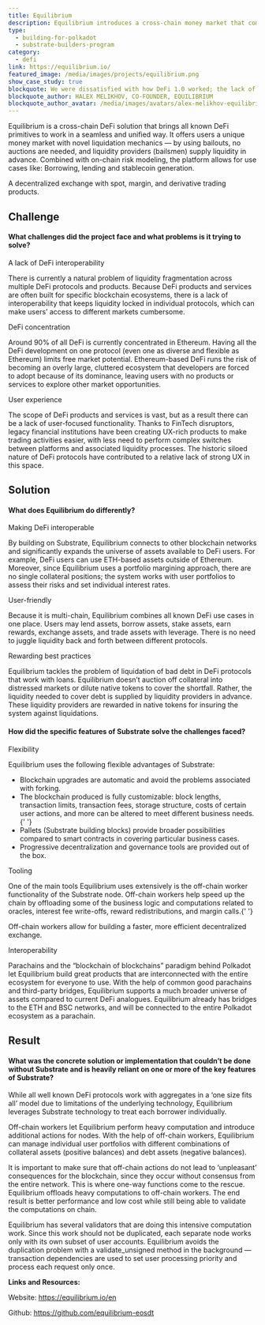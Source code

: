 ```yaml
---
title: Equilibrium
description: Equilibrium introduces a cross-chain money market that combines pooled lending with synthetic asset generation and trading.
type:
  - building-for-polkadot
  - substrate-builders-program
category:
  - defi
link: https://equilibrium.io/
featured_image: /media/images/projects/equilibrium.png
show_case_study: true
blockquote: We were dissatisfied with how DeFi 1.0 worked; the lack of blockchain interconnection, difficulty in moving liquidity, and more. We wanted a unified DeFi multi-tool, that's why we built Equilibrium using Substrate.
blockquote_author: HALEX MELIKHOV, CO-FOUNDER, EQUILIBRIUM
blockquote_author_avatar: /media/images/avatars/alex-melikhov-equilibrium.jpeg
---
```

Equilibrium is a cross-chain DeFi solution that brings all known DeFi primitives to work in a seamless and unified way. It offers users a unique money market with novel liquidation mechanics — by using bailouts, no auctions are needed, and liquidity providers (bailsmen) supply liquidity in advance. Combined with on-chain risk modeling, the platform allows for use cases like: Borrowing, lending and stablecoin generation.

A decentralized exchange with spot, margin, and derivative trading products.

Challenge
---------

#### What challenges did the project face and what problems is it trying to solve?

A lack of DeFi interoperability

There is currently a natural problem of liquidity fragmentation across multiple DeFi protocols and products. Because DeFi products and services are often built for specific blockchain ecosystems, there is a lack of interoperability that keeps liquidity locked in individual protocols, which can make users’ access to different markets cumbersome.

DeFi concentration

Around 90% of all DeFi is currently concentrated in Ethereum. Having all the DeFi development on one protocol (even one as diverse and flexible as Ethereum) limits free market potential. Ethereum-based DeFi runs the risk of becoming an overly large, cluttered ecosystem that developers are forced to adopt because of its dominance, leaving users with no products or services to explore other market opportunities.

User experience

The scope of DeFi products and services is vast, but as a result there can be a lack of user-focused functionality. Thanks to FinTech disruptors, legacy financial institutions have been creating UX-rich products to make trading activities easier, with less need to perform complex switches between platforms and associated liquidity processes. The historic siloed nature of DeFi protocols have contributed to a relative lack of strong UX in this space.

Solution
--------

#### What does Equilibrium do differently?

Making DeFi interoperable

By building on Substrate, Equilibrium connects to other blockchain networks and significantly expands the universe of assets available to DeFi users. For example, DeFi users can use ETH-based assets outside of Ethereum. Moreover, since Equilibrium uses a portfolio margining approach, there are no single collateral positions; the system works with user portfolios to assess their risks and set individual interest rates.

User-friendly

Because it is multi-chain, Equilibrium combines all known DeFi use cases in one place. Users may lend assets, borrow assets, stake assets, earn rewards, exchange assets, and trade assets with leverage. There is no need to juggle liquidity back and forth between different protocols.

Rewarding best practices

Equilibrium tackles the problem of liquidation of bad debt in DeFi protocols that work with loans. Equilibrium doesn’t auction off collateral into distressed markets or dilute native tokens to cover the shortfall. Rather, the liquidity needed to cover debt is supplied by liquidity providers in advance. These liquidity providers are rewarded in native tokens for insuring the system against liquidations.

#### How did the specific features of Substrate solve the challenges faced?

Flexibility

Equilibrium uses the following flexible advantages of Substrate:

*   Blockchain upgrades are automatic and avoid the problems associated with forking.
*   The blockchain produced is fully customizable: block lengths, transaction limits, transaction fees, storage structure, costs of certain user actions, and more can be altered to meet different business needs.{' '}
*   Pallets (Substrate building blocks) provide broader possibilities compared to smart contracts in covering particular business cases.
*   Progressive decentralization and governance tools are provided out of the box.

Tooling

One of the main tools Equilibrium uses extensively is the off-chain worker functionality of the Substrate node. Off-chain workers help speed up the chain by offloading some of the business logic and computations related to oracles, interest fee write-offs, reward redistributions, and margin calls.{' '}

Off-chain workers allow for building a faster, more efficient decentralized exchange.

Interoperability

Parachains and the “blockchain of blockchains” paradigm behind Polkadot let Equilibrium build great products that are interconnected with the entire ecosystem for everyone to use. With the help of common good parachains and third-party bridges, Equilibrium supports a much broader universe of assets compared to current DeFi analogues. Equilibrium already has bridges to the ETH and BSC networks, and will be connected to the entire Polkadot ecosystem as a parachain.

Result
------

#### What was the concrete solution or implementation that couldn’t be done without Substrate and is heavily reliant on one or more of the key features of Substrate?

While all well known DeFi protocols work with aggregates in a ‘one size fits all’ model due to limitations of the underlying technology, Equilibrium leverages Substrate technology to treat each borrower individually.

Off-chain workers let Equilibrium perform heavy computation and introduce additional actions for nodes. With the help of off-chain workers, Equilibrium can manage individual user portfolios with different combinations of collateral assets (positive balances) and debt assets (negative balances).

It is important to make sure that off-chain actions do not lead to ‘unpleasant’ consequences for the blockchain, since they occur without consensus from the entire network. This is where one-way functions come to the rescue. Equilibrium offloads heavy computations to off-chain workers. The end result is better performance and low cost while still being able to validate the computations on chain.

Equilibrium has several validators that are doing this intensive computation work. Since this work should not be duplicated, each separate node works only with its own subset of user accounts. Equilibrium avoids the duplication problem with a validate\_unsigned method in the background — transaction dependencies are used to set user processing priority and process each request only once.

**Links and Resources:**

Website: https://equilibrium.io/en

Github: https://github.com/equilibrium-eosdt